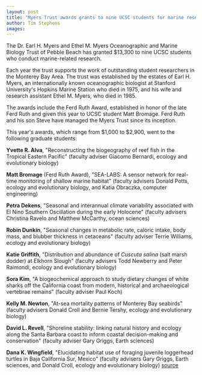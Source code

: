 ```yaml
---
layout: post
title: "Myers Trust awards grants to nine UCSC students for marine research"
author: Tim Stephens
images:
---
```


The Dr. Earl H. Myers and Ethel M. Myers Oceanographic and Marine Biology Trust of Pebble Beach has granted $13,300 to nine UCSC students who conduct marine-related research.

Each year the trust supports the work of outstanding student researchers in the Monterey Bay Area. The trust was established by the estates of Earl H. Myers, an internationally known oceanographic biologist at Stanford University's Hopkins Marine Station who died in 1975, and his wife and research assistant Ethel M. Myers, who died in 1985.

The awards include the Ferd Ruth Award, established in honor of the late Ferd Ruth and given this year to UCSC student Matt Bromage. Ferd Ruth and his son Steve have managed the Myers Trust since its inception.

This year's awards, which range from $1,000 to $2,900, went to the following graduate students:

**Yvette R. Alva**, "Reconstructing the biogeography of reef fish in the Tropical Eastern Pacific" (faculty adviser Giacomo Bernardi, ecology and evolutionary biology)

**Matt Bromage** (Ferd Ruth Award), "SEA-LABS: A sensor network for real-time monitoring of shallow marine habitat" (faculty advisers Donald Potts, ecology and evolutionary biology, and Katia Obraczka, computer engineering)

**Petra Dekens**, "Seasonal and interannual climate variability associated with El Nino Southern Oscillation during the early Holocene" (faculty advisers Christina Ravelo and Matthew McCarthy, ocean sciences)

**Robin Dunkin**, "Seasonal changes in metabolic rate, caloric intake, body mass, and blubber thickness in cetaceans" (faculty adviser Terrie Williams, ecology and evolutionary biology)

**Katie Griffith**, "Distribution and abundance of _Cuscuta salina_ (salt marsh dodder) at Elkhorn Slough" (faculty advisers Todd Newberry and Peter Raimondi, ecology and evolutionary biology)

**Sora Kim**, "A biogeochemical approach to study dietary changes of white sharks off the California coast from modern, historical and archaeological vertebrae remains" (faculty adviser Paul Koch)

**Kelly M. Newton**, "At-sea mortality patterns of Monterey Bay seabirds" (faculty advisers Donald Croll and Bernie Tershy, ecology and evolutionary biology)

**David L. Revell**, "Shoreline stability: linking natural history and ecology along the Santa Barbara coast to inform coastal decision-making and conservation" (faculty adviser Gary Griggs, Earth sciences)

**Dana K. Wingfield**, "Elucidating habitat use of foraging juvenile loggerhead turtles in Baja California Sur, Mexico" (faculty advisers Gary Griggs, Earth sciences, and Donald Croll, ecology and evolutionary biology)
[source](http://www1.ucsc.edu/currents/05-06/05-08/myers_grants.asp "Permalink to myers_grants")
